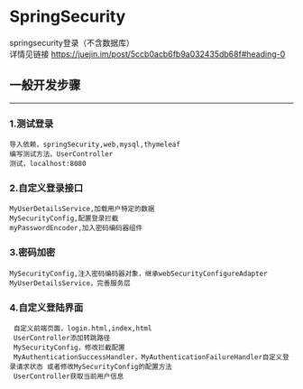# SpringSecurity
springsecurity登录（不含数据库）  
详情见链接 https://juejin.im/post/5ccb0acb6fb9a032435db68f#heading-0

## 一般开发步骤
----
### 1.测试登录  
    导入依赖，springSecurity,web,mysql,thymeleaf  
    编写测试方法，UserController  
    测试，localhost:8080  
### 2.自定义登录接口  
    MyUserDetailsService,加载用户特定的数据  
    MySecurityConfig,配置登录拦截  
    myPasswordEncoder,加入密码编码器组件  
### 3.密码加密  
    MySecurityConfig,注入密码编码器对象，继承webSecurityConfigureAdapter  
    MyUserDetailsService，完善服务层 
### 4.自定义登陆界面
     自定义前端页面，login.html,index,html  
     UserController添加转跳路径  
     MySecurityConfig，修改拦截配置  
     MyAuthenticationSuccessHandler，MyAuthenticationFailureHandler自定义登录请求状态 或者修改MySecurityConfig的配置方法  
     UserController获取当前用户信息   

